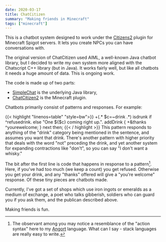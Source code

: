 ```yaml
---
date: 2020-03-17
title: ChatCitizen
summary: "Making friends in Minecraft"
tags: ["minecraft"]
---
```


This is a chatbot system designed to work under the 
[Citizens2](https://wiki.citizensnpcs.co/Citizens_Wiki)
plugin for Minecraft Spigot servers. It lets you create NPCs
you can have conversations with.

The original version of ChatCitizen used AIML, a well-known
Java chatbot library, but I decided to write my own system more
aligned with the Chatscript C++ library (but in Java). It works
fairly well, but like all chatbots it needs a huge amount of data.
This is ongoing work.

The code is made up of two parts:

* [SimpleChat](https://github.com/jimfinnis/SimpleChat/) is the
underlying Java library,
* [ChatCitizen2](https://github.com/jimfinnis/ChatCitizen2) is
the Minecraft plugin.

Chatbots primarily consist of patterns and responses. For example:

{{< highlight  "linenos=table" "style=bw">}}
+(.* $c=~drink .*)
    isdrunk if
        ^refusedrink.
    else
        "One ${$c} coming right up.". addDrink
        {
            +&thanks ^yourewelcome;
        } next
    then;
{{< / highlight >}}
This pattern responds to anything of the "drink" category being
mentioned in the sentence, and assumes you want that drink. There's
another pattern with higher priority that deals with the word "not" 
preceding the drink, and yet another system for expanding contractions
like "don't", so you can say "I don't want a whisky."

The bit after the first line is code that happens in response to a
pattern[^1].
Here, if you've had too much (we keep a count) you get refused. Otherwise
you get your drink, and any "thanks" offered will give a "you're welcome"
response. Of these tiny pieces are chatbots made.

Currently, I've got a set of shops which use iron ingots or emeralds
as a medium of exchange, a poet who talks gibberish, soldiers who
can guard you if you ask them, and the publican described above.

Making friends is fun.

[^1]: The observant among you may notice a resemblance of the "action
syntax" here to my [Angort](/project/angort) language. What can I say -
stack languages are really easy to write.
